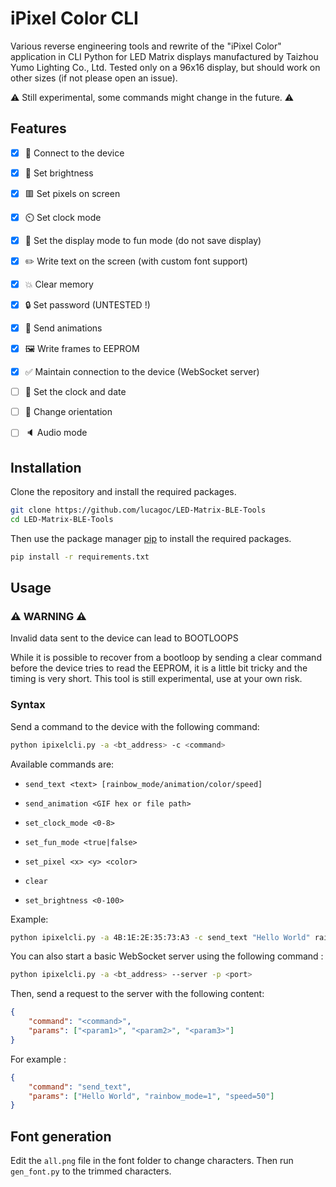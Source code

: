 # iPixel Color CLI

Various reverse engineering tools and rewrite of the "iPixel Color" application in CLI Python for LED Matrix displays manufactured by Taizhou Yumo Lighting Co., Ltd.
Tested only on a 96x16 display, but should work on other sizes (if not please open an issue).

⚠️ Still experimental, some commands might change in the future. ⚠️

## Features

- [x] 🔗 Connect to the device
- [x] 🔆 Set brightness
- [x] 🟥 Set pixels on screen
- [x] ⏲️ Set clock mode
- [x] 🎉 Set the display mode to fun mode (do not save display)
- [x] ✏️ Write text on the screen (with custom font support)
- [x] 💥 Clear memory
- [x] 🔒 Set password (UNTESTED !)
- [x] 🎢 Send animations
- [x] 🖼️ Write frames to EEPROM
- [x] ✅ Maintain connection to the device (WebSocket server)

- [ ] 🔧 Set the clock and date
- [ ] 🔧 Change orientation
- [ ] 🔈 Audio mode

## Installation

Clone the repository and install the required packages.

```bash
git clone https://github.com/lucagoc/LED-Matrix-BLE-Tools
cd LED-Matrix-BLE-Tools
```

Then use the package manager [pip](https://pip.pypa.io/en/stable/) to install the required packages.

```bash
pip install -r requirements.txt
```

## Usage

### ⚠️ WARNING ⚠️
Invalid data sent to the device can lead to BOOTLOOPS

While it is possible to recover from a bootloop by sending a clear command before the device tries to read the EEPROM, it is a little bit tricky and the timing is very short.
This tool is still experimental, use at your own risk.

### Syntax

Send a command to the device with the following command:

```bash
python ipixelcli.py -a <bt_address> -c <command>
```

Available commands are:

- `send_text <text> [rainbow_mode/animation/color/speed]`
- `send_animation <GIF hex or file path>`
- `set_clock_mode <0-8>`

- `set_fun_mode <true|false>`
- `set_pixel <x> <y> <color>`

- `clear`
- `set_brightness <0-100>`

Example:

```bash
python ipixelcli.py -a 4B:1E:2E:35:73:A3 -c send_text "Hello World" rainbow_mode=5 speed=50
```

You can also start a basic WebSocket server using the following command :

```bash
python ipixelcli.py -a <bt_address> --server -p <port>
```

Then, send a request to the server with the following content:

```json
{
    "command": "<command>",
    "params": ["<param1>", "<param2>", "<param3>"]
}
```

For example :
```json
{
    "command": "send_text",
    "params": ["Hello World", "rainbow_mode=1", "speed=50"]
}
```

## Font generation

Edit the `all.png` file in the font folder to change characters. Then run `gen_font.py` to the trimmed characters.
